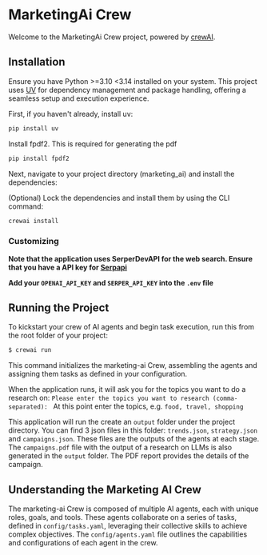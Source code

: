 # MarketingAi Crew

Welcome to the MarketingAi Crew project, powered by [crewAI](https://crewai.com). 

## Installation

Ensure you have Python >=3.10 <3.14 installed on your system. This project uses [UV](https://docs.astral.sh/uv/) for dependency management and package handling, offering a seamless setup and execution experience.

First, if you haven't already, install uv:

```bash
pip install uv
```

Install fpdf2. This is required for generating the pdf

```bash
pip install fpdf2
```

Next, navigate to your project directory (marketing_ai) and install the dependencies:

(Optional) Lock the dependencies and install them by using the CLI command:
```bash
crewai install
```
### Customizing

**Note that the application uses SerperDevAPI for the web search. Ensure that you have a API key for [Serpapi](https://serpapi.com/)** 

**Add your `OPENAI_API_KEY` and `SERPER_API_KEY` into the `.env` file**


## Running the Project

To kickstart your crew of AI agents and begin task execution, run this from the root folder of your project:

```bash
$ crewai run
```

This command initializes the marketing-ai Crew, assembling the agents and assigning them tasks as defined in your configuration.

When the application runs, it will ask you for the topics you want to do a research on:
`Please enter the topics you want to research (comma-separated): `
At this point enter the topics, e.g. `food, travel, shopping`

This application will run the create an `output` folder under the project directory.
You can find 3 json files in this folder: `trends.json`, `strategy.json` and `campaigns.json`. 
These files are the outputs of the agents at each stage.
The `campaigns.pdf` file with the output of a research on LLMs is also generated in the `output` folder.
The PDF report provides the details of the campaign.

## Understanding the Marketing AI Crew

The marketing-ai Crew is composed of multiple AI agents, each with unique roles, goals, and tools. These agents collaborate on a series of tasks, defined in `config/tasks.yaml`, leveraging their collective skills to achieve complex objectives. The `config/agents.yaml` file outlines the capabilities and configurations of each agent in the crew.

